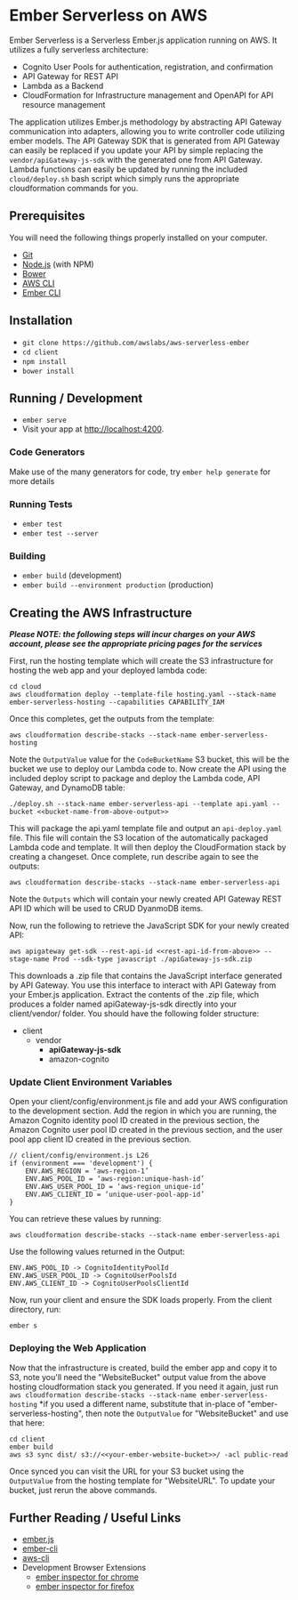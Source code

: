 # Ember Serverless on AWS

Ember Serverless is a Serverless Ember.js application running on AWS. It utilizes a fully serverless architecture:

 - Cognito User Pools for authentication, registration, and confirmation
 - API Gateway for REST API 
 - Lambda as a Backend
 - CloudFormation for Infrastructure management and OpenAPI for API resource management

The application utilizes Ember.js methodology by abstracting API Gateway communication into adapters, allowing you to write controller code utilizing ember models. The API Gateway SDK that is generated from API Gateway can easily be replaced if you update your API by simple replacing the `vendor/apiGateway-js-sdk` with the generated one from API Gateway. Lambda functions can easily be updated by running the included `cloud/deploy.sh` bash script which simply runs the appropriate cloudformation commands for you.

## Prerequisites

You will need the following things properly installed on your computer.

* [Git](https://git-scm.com/)
* [Node.js](https://nodejs.org/) (with NPM)
* [Bower](https://bower.io/)
* [AWS CLI](https://aws.amazon.com/cli)
* [Ember CLI](https://ember-cli.com/)

## Installation

* `git clone https://github.com/awslabs/aws-serverless-ember`
* `cd client`
* `npm install`
* `bower install`

## Running / Development

* `ember serve`
* Visit your app at [http://localhost:4200](http://localhost:4200).

### Code Generators

Make use of the many generators for code, try `ember help generate` for more details

### Running Tests

* `ember test`
* `ember test --server`

### Building

* `ember build` (development)
* `ember build --environment production` (production)

## Creating the AWS Infrastructure

***Please NOTE: the following steps will incur charges on your AWS account, please see the appropriate pricing pages for the services***

First, run the hosting template which will create the S3 infrastructure for hosting the web app and your deployed lambda code:

    cd cloud
    aws cloudformation deploy --template-file hosting.yaml --stack-name ember-serverless-hosting --capabilities CAPABILITY_IAM

Once this completes, get the outputs from the template:

    aws cloudformation describe-stacks --stack-name ember-serverless-hosting

Note the `OutputValue` value for the `CodeBucketName` S3 bucket, this will be the bucket we use to deploy our Lambda code to. Now create the API using the included deploy script to package and deploy the Lambda code, API Gateway, and DynamoDB table:

    ./deploy.sh --stack-name ember-serverless-api --template api.yaml --bucket <<bucket-name-from-above-output>>

This will package the api.yaml template file and output an `api-deploy.yaml` file. This file will contain the S3 location of the automatically packaged Lambda code and template. It will then deploy the CloudFormation stack by creating a changeset. Once complete, run describe again to see the outputs:

    aws cloudformation describe-stacks --stack-name ember-serverless-api

Note the `Outputs` which will contain your newly created API Gateway REST API ID which will be used to CRUD DyanmoDB items. 

Now, run the following to retrieve the JavaScript SDK for your newly created API:

    aws apigateway get-sdk --rest-api-id <<rest-api-id-from-above>> --stage-name Prod --sdk-type javascript ./apiGateway-js-sdk.zip

This downloads a .zip file that contains the JavaScript interface generated by API Gateway. You use this interface to interact with API Gateway from your Ember.js application. Extract the contents of the .zip file, which produces a folder named apiGateway-js-sdk directly into your client/vendor/ folder. You should have the following folder structure:

- client
    - vendor
        - **apiGateway-js-sdk**
        - amazon-cognito

### Update Client Environment Variables

Open your client/config/environment.js file and add your AWS configuration to the development section. Add the region in which you are running, the Amazon Cognito identity pool ID created in the previous section, the Amazon Cognito user pool ID created in the previous section, and the user pool app client ID created in the previous section.

    // client/config/environment.js L26
    if (environment === 'development') {
        ENV.AWS_REGION = ‘aws-region-1’
        ENV.AWS_POOL_ID = ‘aws-region:unique-hash-id’
        ENV.AWS_USER_POOL_ID = ‘aws-region_unique-id’
        ENV.AWS_CLIENT_ID = ‘unique-user-pool-app-id’
    }

You can retrieve these values by running:

    aws cloudformation describe-stacks --stack-name ember-serverless-api

Use the following values returned in the Output:

    ENV.AWS_POOL_ID -> CognitoIdentityPoolId
    ENV.AWS_USER_POOL_ID -> CognitoUserPoolsId
    ENV.AWS_CLIENT_ID -> CognitoUserPoolsClientId

Now, run your client and ensure the SDK loads properly. From the client directory, run:

    ember s

### Deploying the Web Application

Now that the infrastructure is created, build the ember app and copy it to S3, note you'll need the "WebsiteBucket" output value from the above hosting cloudformation stack you generated. If you need it again, just run `aws cloudformation describe-stacks --stack-name ember-serverless-hosting` *if you used a different name, substitute that in-place of "ember-serverless-hosting", then note the `OutputValue` for "WebsiteBucket" and use that here:

    cd client
    ember build
    aws s3 sync dist/ s3://<<your-ember-website-bucket>>/ -acl public-read

Once synced you can visit the URL for your S3 bucket using the `OutputValue` from the hosting template for "WebsiteURL". To update your bucket, just rerun the above commands.

## Further Reading / Useful Links

* [ember.js](http://emberjs.com/)
* [ember-cli](https://ember-cli.com/)
* [aws-cli](https://aws.amazon.com/cli)
* Development Browser Extensions
  * [ember inspector for chrome](https://chrome.google.com/webstore/detail/ember-inspector/bmdblncegkenkacieihfhpjfppoconhi)
  * [ember inspector for firefox](https://addons.mozilla.org/en-US/firefox/addon/ember-inspector/)
